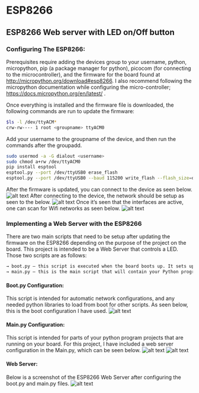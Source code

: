 # ESP8266
## ESP8266 Web server with LED on/Off button
### Configuring The ESP8266:
Prerequisites require adding the devices group to your username, python, micropython, pip (a package manager for python), picocom (for connecting to the microcontroller), and the firmware for the board found at http://micropython.org/download#esp8266. I also recommend following the micropython documentation while configuring the micro-controller; https://docs.micropython.org/en/latest/ .  

Once everything is installed and the firmware file is downloaded, the following commands are run to update the firmware:
```bash
$ls -l /dev/ttyACM*
crw-rw---- 1 root <groupname> ttyACM0 
```
Add your username to the groupname of the device, and then run the commands after the groupadd.
```bash
sudo usermod -a -G dialout <username> 
sudo chmod a+rw /dev/ttyACM0
pip install esptool
esptool.py --port /dev/ttyUSB0 erase_flash
esptool.py --port /dev/ttyUSB0 --baud 115200 write_flash --flash_size=detect 0 /locationwerethefileislocated/esp8266-20170108-v1.8.7.bin
````
After the firmware is updated, you can connect to the device as seen below.
![alt text](https://raw.githubusercontent.com/AnthonyMaz/EGE331-MatLab/master/BingoImages/Figure1.png)
After connecting to the device, the network should be setup as seen to the below. 
![alt text](https://raw.githubusercontent.com/AnthonyMaz/EGE331-MatLab/master/BingoImages/Figure1.png)
Once it’s seen that the interfaces are active, one can scan for Wifi networks as seen below.
![alt text](https://raw.githubusercontent.com/AnthonyMaz/EGE331-MatLab/master/BingoImages/Figure1.png)

### Implementing a Web Server with the ESP8266
There are two main scripts that need to be setup after updating the firmware on the 
ESP8266 depending on the purpose of the project on the board. This project is intended to be a Web Server that controls a LED. Those two scripts are as follows:
```bash	
→ boot.py – this script is executed when the board boots up. It sets up various configuration options for the board.
→ main.py – this is the main script that will contain your Python program. It is executed after boot.py.
```
#### Boot.py Configuration:
This script is intended for automatic network configurations, and any needed python libraries to load from boot for other scripts. As seen below, this is the boot configuration I have used. 
![alt text](https://raw.githubusercontent.com/AnthonyMaz/EGE331-MatLab/master/BingoImages/Figure1.png)
#### Main.py Configuration:
This script is intended for parts of your python program projects that are running on your board.
For this project, I have included a web server configuration in the Main.py, which can be seen below.
![alt text](https://raw.githubusercontent.com/AnthonyMaz/EGE331-MatLab/master/BingoImages/Figure1.png)
![alt text](https://raw.githubusercontent.com/AnthonyMaz/EGE331-MatLab/master/BingoImages/Figure1.png)
#### Web Server:
Below is a screenshot of the ESP8266 Web Server after configuring the boot.py and main.py files.
![alt text](https://raw.githubusercontent.com/AnthonyMaz/EGE331-MatLab/master/BingoImages/Figure1.png)
